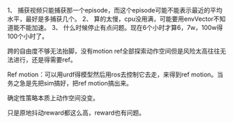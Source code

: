 1、	捕获视频只能捕获那一个episode，而这个episode可能不能表示最近的平均水平，最好是多捕获几个。
2、	算的太慢，cpu没用满，可能要用envVector不知道能不能加速。
3、	什么时候停止有点问题。现在6个小时才算6，7w，100w得100个小时了。


跨的自由度不够无法抬脚，没有motion ref全部探索动作空间但是风险太高往往无法进行，还是得需要ref。

Ref motion：可以用urdf得模型然后用ros去控制它去走，来得到ref motion。当务之急是先把sim搞好，把ref motion搞出来。

确定性策略本质上动作空间没变。

只是原地抖动reward都这么高，reward也有问题。

